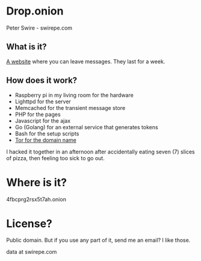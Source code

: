 # Drop.onion

Peter Swire - swirepe.com

## What is it?

[A website](4fbcprg2rsx5t7ah.onion) where you can leave messages.  They last for a week.

## How does it work?

* Raspberry pi in my living room for the hardware
* Lighttpd for the server
* Memcached for the transient message store 
* PHP for the pages
* Javascript for the ajax
* Go (Golang) for an external service that generates tokens
* Bash for the setup scripts
* [Tor for the domain name](4fbcprg2rsx5t7ah.onion)

I hacked it together in an afternoon after accidentally eating seven (7) slices of pizza, then feeling too sick to go out.

# Where is it?

4fbcprg2rsx5t7ah.onion

# License?

Public domain.  But if you use any part of it, send me an email?  I like those.

data at swirepe.com
